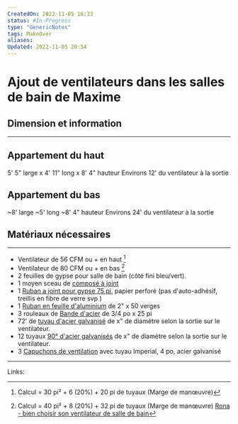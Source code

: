 ```yaml
---
CreatedOn: 2022-11-05 16:33
status: #In-Progress
type: "GenericNotes"
tags: MakeOver
aliases: 
Updated: 2022-11-05 20:54
---
```

# Ajout de ventilateurs dans les salles de bain de Maxime

## Dimension et information

---

## Appartement du haut

5' 5" large x 4' 11" long x 8' 4" hauteur
Environs 12'  du ventilateur à la sortie

## Appartement du bas

~8' large ~5' long ~8' 4" hauteur
Environs 24' du ventilateur à la sortie

## Matériaux nécessaires

---

- Ventilateur de 56 CFM ou + en haut [^1]
- Ventilateur de 80 CFM ou + en bas [^2]
- 2 feuilles de gypse pour salle de bain (côté fini bleu/vert).
- 1 moyen sceau de [composé à joint](https://www.homedepot.ca/produit/cgc-sheetrock-all-purpose-drywall-compound-ready-mixed-2l-pail/1000113381)
- 1 [Ruban a joint pour gypse 75 pi](https://www.renodepot.com/fr/ruban-a-joints-pour-gypse-marco-spark-perf-certainteed-2-1-16-po-x-75-pi-papier-perfore-655899-0993010), papier perforé (pas d'auto-adhésif, treillis en fibre de verre svp )
- 1 [Ruban en feuille d'aluminium](https://www.renodepot.com/fr/ruban-daluminium-pour-conduits-0054020) de 2" x 50 verges
- 3 rouleaux de [Bande d'acier](https://www.renodepot.com/fr/bande-dacier-dahl-all-round-de-3-4-po-x-25-pi-9020-3624062) de 3/4 po x 25 pi
- 72' de [tuyau d'acier galvanisé](https://www.renodepot.com/fr/tuyau-rond-imperial-4-po-x-60-po-acier-galvanise-de-calibre-30-gv0362-1224132) de x" de diamètre selon la sortie sur le ventilateur.
- 12 tuyaux [90° d'acier galvanisés](https://www.renodepot.com/fr/coude-de-conduit-imperial-ajustable-rond-en-acier-galvanise-de-4-po-x-4-po-gvl0145-12245355) de x" de diamètre selon la sortie sur le ventilateur.
- 3 [Capuchons de ventilation](https://www.renodepot.com/fr/event-de-ventilation-avec-tuyau-de-4-et-grille-amovible-12245446) avec tuyau Imperial, 4 po, acier galvanisé

---
Links:
[^1]:  Calcul = 30 pi² + 6 (20%) + 20 pi de tuyaux (Marge de manœuvre)
[^2]:  Calcul = 40 pi² + 8 (20%) + 32 pi de tuyaux (Marge de manœuvre)
[Rona - bien choisir son ventilateur de salle de bain](https://www.rona.ca/fr/atelier/guides/choisir-un-ventilateur-de-salle-de-bain)
